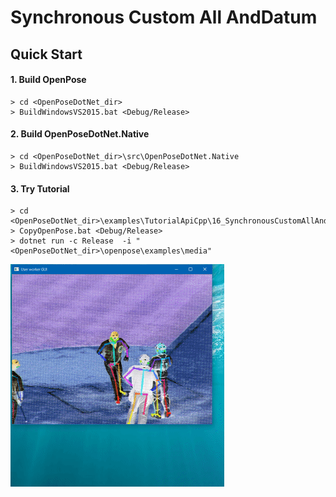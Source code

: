 # Synchronous Custom All AndDatum

## Quick Start

#### 1. Build OpenPose

````dos
> cd <OpenPoseDotNet_dir>
> BuildWindowsVS2015.bat <Debug/Release>
````

#### 2. Build OpenPoseDotNet.Native

````dos
> cd <OpenPoseDotNet_dir>\src\OpenPoseDotNet.Native
> BuildWindowsVS2015.bat <Debug/Release>
````

#### 3. Try Tutorial

````dos
> cd <OpenPoseDotNet_dir>\examples\TutorialApiCpp\16_SynchronousCustomAllAndDatum
> CopyOpenPose.bat <Debug/Release>
> dotnet run -c Release  -i "<OpenPoseDotNet_dir>\openpose\examples\media"
````

<img src="images/example_turorial_15.gif"/>